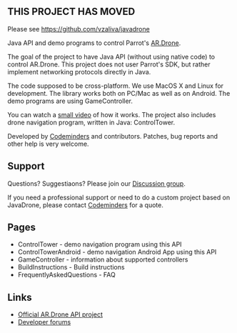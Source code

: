 ## **THIS PROJECT HAS MOVED** ##

Please see https://github.com/vzaliva/javadrone



Java API and demo programs to control Parrot's [AR.Drone](http://ardrone.parrot.com/).

The goal of the project to have Java API (without using native code) to control AR.Drone. This project does not user Parrot's SDK, but rather implement networking protocols directly in Java.

The code supposed to be cross-platform. We use MacOS X and Linux for development. The library works both on PC/Mac as well as on Android. The demo programs are using GameController.

You can watch a [small video](http://www.youtube.com/watch?v=J0CsKlIfquo) of how it works.
The project also includes drone navigation program, written in Java: ControlTower.

Developed by [Codeminders](http://www.codeminders.com/) and contributors.
Patches, bug reports and other help is very welcome.


## Support ##

Questions? Suggestiaons? Please join our [Discussion group](http://groups.google.com/group/javadrone).

If you need a professional support or need to do a custom project based on JavaDrone,
please contact [Codeminders](http://www.codeminders.com/) for a quote.


## Pages ##
  * ControlTower - demo navigation program using this API
  * ControlTowerAndroid - demo navigation Android App using this API
  * GameController - information about supported controllers
  * BuildInstructions - Build instructions
  * FrequentlyAskedQuestions - FAQ

## Links ##
  * [Official AR.Drone API project](https://projects.ardrone.org/projects/show/ardrone-api)
  * [Developer forums](https://projects.ardrone.org/projects/ardrone-api/boards)